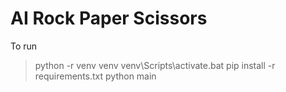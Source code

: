 # AI Rock Paper Scissors

To run
> python -r venv venv
> venv\Scripts\activate.bat
> pip install -r requirements.txt
> python main